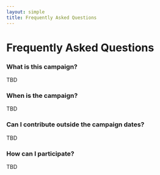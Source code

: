 ```yaml
---
layout: simple
title: Frequently Asked Questions
---
```


# Frequently Asked Questions

<div class="content-box faq" markdown="1">

### What is this campaign?
TBD

### When is the campaign?
TBD

### Can I contribute outside the campaign dates?
TBD

### How can I participate?
TBD

</div>